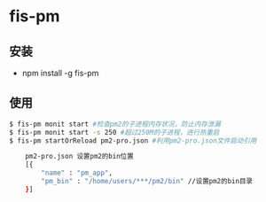 fis-pm
================

## 安装

* npm install -g fis-pm

## 使用

```bash
$ fis-pm monit start #检查pm2的子进程内存状况，防止内存泄漏
$ fis-pm monit start -s 250 #超过250M的子进程，进行热重启
$ fis-pm startOrReload pm2-pro.json #利用pm2-pro.json文件启动引用

    pm2-pro.json 设置pm2的bin位置
    [{
        "name" : "pm_app",
        "pm_bin" : "/home/users/***/pm2/bin" //设置pm2的bin目录
    }]

